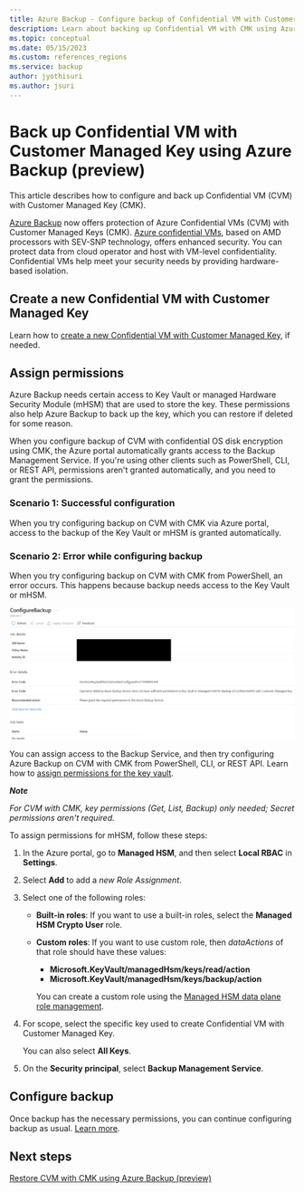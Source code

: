 ```yaml
---
title: Azure Backup - Configure backup of Confidential VM with Customer Managed Key using Azure Backup CMK (preview) 
description: Learn about backing up Confidential VM with CMK using Azure Backup.
ms.topic: conceptual
ms.date: 05/15/2023
ms.custom: references_regions
ms.service: backup
author: jyothisuri
ms.author: jsuri
---
```


# Back up Confidential VM with Customer Managed Key using Azure Backup (preview)

This article describes how to configure and back up Confidential VM (CVM) with Customer Managed Key (CMK).

[Azure Backup](https://learn.microsoft.com/en-us/azure/backup/backup-overview) now offers protection of Azure Confidential VMs (CVM) with Customer Managed Keys (CMK). [Azure confidential VMs](https://learn.microsoft.com/en-us/azure/virtual-machines/dcasv5-dcadsv5-series), based on AMD processors with SEV-SNP technology, offers enhanced security. You can protect data from cloud operator and host with VM-level confidentiality. Confidential VMs help meet your security needs by providing hardware-based isolation.

## Create a new Confidential VM with Customer Managed Key

Learn how to [create a new Confidential VM with Customer Managed Key](https://learn.microsoft.com/en-us/azure/confidential-computing/quick-create-confidential-vm-portal-amd), if needed.

## Assign permissions

Azure Backup needs certain access to Key Vault or managed Hardware Security Module (mHSM) that are used to store the key. These permissions also help Azure Backup to back up the key, which you can restore if deleted for some reason.

When you configure backup of CVM with confidential OS disk encryption using CMK, the Azure portal automatically grants access to the Backup Management Service. If you're using other clients such as PowerShell, CLI, or REST API, permissions aren't granted automatically, and you need to grant the permissions.

### Scenario 1: Successful configuration

When you try configuring backup on CVM with CMK via Azure portal, access to the backup of the Key Vault or mHSM is granted automatically.

### Scenario 2: Error while configuring backup

When you try configuring backup on CVM with CMK from PowerShell, an error occurs. This happens because backup needs access to the Key Vault or mHSM.

![Screenshot shows the error while configuring backup when Backup Service doesn't have required access for key.](https://github.com/MicrosoftDocs/Backup-Confidential-VMs-with-CMK/blob/main/articles/media/backup-confidential-vm-with-customer-managed-key/configuration-error-for-missing-access-to-key.png)

You can assign access to the Backup Service, and then try configuring Azure Backup on CVM with CMK from PowerShell, CLI, or REST API. Learn how to [assign permissions for the key vault](https://learn.microsoft.com/en-us/azure/backup/backup-azure-vms-encryption#provide-permissions).

***Note***

*For CVM with CMK, key permissions (Get, List, Backup) only needed; Secret permissions aren't required.*

To assign permissions for mHSM, follow these steps:

1. In the Azure portal, go to **Managed HSM**, and then select **Local RBAC** in **Settings**.

2. Select **Add** to add a *new Role Assignment*.

3. Select one of the following roles:

   - **Built-in roles**: If you want to use a built-in roles, select the **Managed HSM Crypto User** role.

   - **Custom roles**: If you want to use custom role, then *dataActions* of that role should have these values:

     - **Microsoft.KeyVault/managedHsm/keys/read/action**
     - **Microsoft.KeyVault/managedHsm/keys/backup/action**

     You can create a custom role using the [Managed HSM data plane role management](https://learn.microsoft.com/en-us/azure/key-vault/managed-hsm/role-management#create-a-new-role-definition).

4. For scope, select the specific key used to create Confidential VM with Customer Managed Key.

   You can also select **All Keys**. 

5. On the **Security principal**, select **Backup Management Service**.

## Configure backup

Once backup has the necessary permissions, you can continue configuring backup as usual. [Learn more](https://learn.microsoft.com/en-us/azure/backup/backup-during-vm-creation).

## Next steps

[Restore CVM with CMK using Azure Backup (preview)](https://github.com/MicrosoftDocs/Backup-Confidential-VMs-with-CMK/blob/main/articles/backup-confidential-vm-with-customer-managed-key-restore.md)